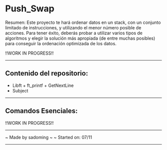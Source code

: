 # Push_Swap

Resumen:
Este proyecto te hará ordenar datos en un stack, con un conjunto limitado de
instrucciones, y utilizando el menor número posible de acciones. Para tener éxito,
deberás probar a utilizar varios tipos de algoritmos y elegir la solución más apropiada
(de entre muchas posibles) para conseguir la ordenación optimizada de los datos.


!!WORK IN PROGRESS!!

***
## Contenido del repositorio:
- Libft + ft_printf + GetNextLine
- Subject

***
## Comandos Esenciales:

!!WORK IN PROGRESS!!

***
~ Made by sadoming ~ ~ Started on: 07/11
***
